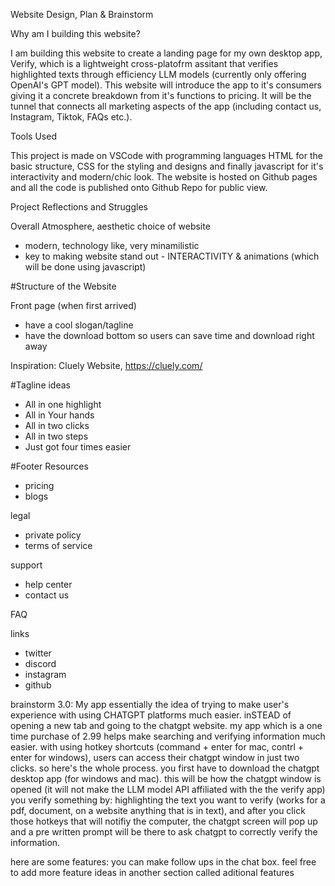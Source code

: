 Website Design, Plan & Brainstorm

Why am I building this website?

I am building this website to create a landing page for my own desktop app, Verify, which is a lightweight cross-platofrm assitant that verifies highlighted texts through efficiency LLM models (currently only offering OpenAI's GPT model). This website will introduce the app to it's consumers giving it a concrete breakdown from it's functions to pricing. It will be the tunnel that connects all marketing aspects of the app (including contact us, Instagram, Tiktok, FAQs etc.). 


Tools Used

This project is made on VSCode with programming languages HTML for the basic structure, CSS for the styling and designs and finally javascript for it's interactivity and modern/chic look. 
The website is hosted on Github pages and all the code is published onto Github Repo for public view. 

Project Reflections and Struggles


Overall Atmosphere, aesthetic choice of website 
- modern, technology like, very minamilistic
- key to making website stand out - INTERACTIVITY & animations (which will be done using javascript)


#Structure of the Website

Front page (when first arrived)
- have a cool slogan/tagline
- have the download bottom so users can save time and download right away




Inspiration:
Cluely Website, https://cluely.com/

#Tagline ideas
- All in one highlight 
- All in Your hands
- All in two clicks
- All in two steps
- Just got four times easier

#Footer 
Resources
- pricing
- blogs

legal
- private policy
- terms of service

support
- help center
- contact us

FAQ

links
- twitter
- discord
- instagram
- github






brainstorm 3.0:
 My app essentially the idea of trying to make user's experience with using CHATGPT platforms much easier. inSTEAD of opening a new tab and going to the chatgpt website. my app which is a one time purchase of 2.99 helps make searching and verifying information much easier. with using hotkey shortcuts (command + enter for mac, contrl + enter for windows), users can access their chatgpt window in just two clicks. 
so here's the whole process.
you first have to download the chatgpt desktop app (for windows and mac). this will be how the chatgpt window is opened (it will not make the LLM model API affiliated with the the verify app)
you verify something by: highlighting the text you want to verify (works for a pdf, document, on a website anything that is in text), and after you click those hotkeys that will notifiy the computer, the chatgpt screen will pop up and a pre written prompt will be there to ask chatgpt to correctly verify the information.

here are some features:
you can make follow ups in the chat box. 
feel free to add more feature ideas in another section called aditional features